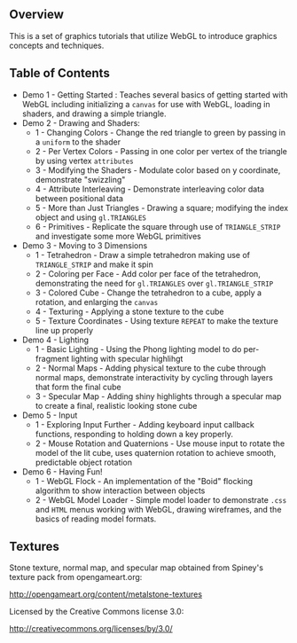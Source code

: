 Overview
--------
This is a set of graphics tutorials that utilize WebGL to introduce graphics concepts and techniques.

Table of Contents
-----------------

* Demo 1 - Getting Started : Teaches several basics of getting started with WebGL including initializing a `canvas` for use with WebGL, loading in shaders, and drawing a simple triangle.
* Demo 2 - Drawing and Shaders:
    * 1 - Changing Colors - Change the red triangle to green by passing in a `uniform` to the shader
    * 2 - Per Vertex Colors - Passing in one color per vertex of the triangle by using vertex `attributes`
    * 3 - Modifying the Shaders - Modulate color based on y coordinate, demonstrate "swizzling"
    * 4 - Attribute Interleaving - Demonstrate interleaving color data between positional data 
    * 5 - More than Just Triangles - Drawing a square; modifying the index object and using `gl.TRIANGLES`
    * 6 - Primitives - Replicate the square through use of `TRIANGLE_STRIP` and investigate some more WebGL primitives
* Demo 3 - Moving to 3 Dimensions
    * 1 - Tetrahedron - Draw a simple tetrahedron making use of `TRIANGLE_STRIP` and make it spin
    * 2 - Coloring per Face - Add color per face of the tetrahedron, demonstrating the need for `gl.TRIANGLES` over `gl.TRIANGLE_STRIP`
    * 3 - Colored Cube - Change the tetrahedron to a cube, apply a rotation, and enlarging the `canvas`
    * 4 - Texturing - Applying a stone texture to the cube
    * 5 - Texture Coordinates - Using texture `REPEAT` to make the texture line up properly
* Demo 4 - Lighting
    * 1 - Basic Lighting - Using the Phong lighting model to do per-fragment lighting with specular highlihgt
    * 2 - Normal Maps - Adding physical texture to the cube through normal maps, demonstrate interactivity by cycling through layers that form the final cube
    * 3 - Specular Map - Adding shiny highlights through a specular map to create a final, realistic looking stone cube
* Demo 5 - Input
    * 1 - Exploring Input Further - Adding keyboard input callback functions, responding to holding down a key properly.
    * 2 - Mouse Rotation and Quaternions - Use mouse input to rotate the model of the lit cube, uses quaternion rotation to achieve smooth, predictable object rotation
* Demo 6 - Having Fun!
    * 1 - WebGL Flock - An implementation of the "Boid" flocking algorithm to show interaction between objects
    * 2 - WebGL Model Loader - Simple model loader to demonstrate `.css` and `HTML` menus working with WebGL, drawing wireframes, and the basics of reading model formats.

Textures
--------
Stone texture, normal map, and specular map obtained from Spiney's texture pack from opengameart.org:

http://opengameart.org/content/metalstone-textures

Licensed by the Creative Commons license 3.0:

http://creativecommons.org/licenses/by/3.0/